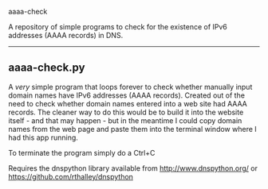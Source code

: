 aaaa-check

A repository of simple programs to check for the existence of IPv6 addresses (AAAA records) in DNS.

----

aaaa-check.py 
-------------

A *very* simple program that loops forever to check whether manually input domain names
have IPv6 addresses (AAAA records).  Created out of the need to check whether domain names entered
into a web site had AAAA records.  The cleaner way to do this would be to build it into the 
website itself - and that may happen - but in the meantime I could copy domain names from the
web page and paste them into the terminal window where I had this app running.

To terminate the program simply do a Ctrl+C

Requires the dnspython library available from 
   http://www.dnspython.org/ or 
   https://github.com/rthalley/dnspython
